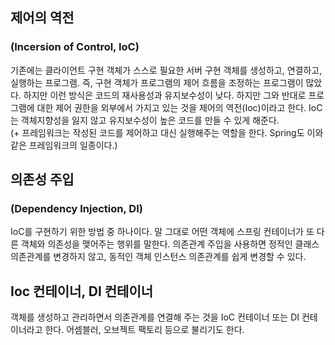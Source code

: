 ## 제어의 역전
### (Incersion of Control, IoC)
 기존에는 클라이언트 구현 객체가 스스로 필요한 서버 구현 객체를 생성하고, 연결하고, 실행하는 프로그램. 즉, 구현 객체가 프로그램의 제어 흐름을 조정하는 프로그램이 많았다. 하지만 이런 방식은 코드의 재사용성과 유지보수성이 낮다. 하지만 그와 반대로 프로그램에 대한 제어 권한을 외부에서 가지고 있는 것을 제어의 역전(Ioc)이라고 한다. IoC는 객체지향성을 잃지 않고 유지보수성이 높은 코드를 만들 수 있게 해준다.<br>
 (+ 프레임워크는 작성된 코드를 제어하고 대신 실행해주는 역할을 한다. Spring도 이와 같은 프레임워크의 일종이다.)

## 의존성 주입
### (Dependency Injection, DI)
IoC를 구현하기 위한 방법 중 하나이다. 말 그대로 어떤 객체에 스프링 컨테이너가 또 다른 객체와 의존성을 맺어주는 행위를 말한다. 의존관계 주입을 사용하면 정적인 클래스 의존관계를 변경하지 않고, 동적인 객체 인스턴스 의존관계를 쉽게 변경할 수 있다.

## Ioc 컨테이너, DI 컨테이너
객체를 생성하고 관리하면서 의존관계를 연결해 주는 것을 IoC 컨테이너 또는 DI 컨테이너라고 한다. 어셈블러, 오브젝트 팩토리 등으로 불리기도 한다.